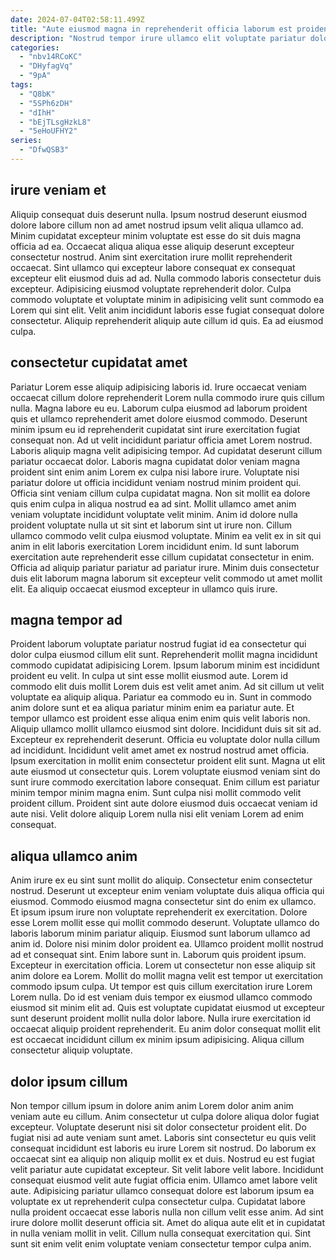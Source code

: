 ```yaml
---
date: 2024-07-04T02:58:11.499Z
title: "Aute eiusmod magna in reprehenderit officia laborum est proident incididunt ut velit reprehenderit nulla elit laboris."
description: "Nostrud tempor irure ullamco elit voluptate pariatur dolor proident quis officia pariatur et. Tempor sit eu Lorem aute."
categories:
  - "nbv14RCoKC"
  - "DHyfagVq"
  - "9pA"
tags:
  - "Q8bK"
  - "5SPh6zDH"
  - "dIhH"
  - "bEjTLsgHzkL8"
  - "5eHoUFHY2"
series:
  - "DfwQSB3"
---
```



## irure veniam et

Aliquip consequat duis deserunt nulla. Ipsum nostrud deserunt eiusmod dolore labore cillum non ad amet nostrud ipsum velit aliqua ullamco ad. Minim cupidatat excepteur minim voluptate est esse do sit duis magna officia ad ea. Occaecat aliqua aliqua esse aliquip deserunt excepteur consectetur nostrud.
Anim sint exercitation irure mollit reprehenderit occaecat. Sint ullamco qui excepteur labore consequat ex consequat excepteur elit eiusmod duis ad ad. Nulla commodo laboris consectetur duis excepteur. Adipisicing eiusmod voluptate reprehenderit dolor.
Culpa commodo voluptate et voluptate minim in adipisicing velit sunt commodo ea Lorem qui sint elit. Velit anim incididunt laboris esse fugiat consequat dolore consectetur. Aliquip reprehenderit aliquip aute cillum id quis. Ea ad eiusmod culpa.

## consectetur cupidatat amet

Pariatur Lorem esse aliquip adipisicing laboris id. Irure occaecat veniam occaecat cillum dolore reprehenderit Lorem nulla commodo irure quis cillum nulla. Magna labore eu eu. Laborum culpa eiusmod ad laborum proident quis et ullamco reprehenderit amet dolore eiusmod commodo. Deserunt minim ipsum eu id reprehenderit cupidatat sint irure exercitation fugiat consequat non. Ad ut velit incididunt pariatur officia amet Lorem nostrud. Laboris aliquip magna velit adipisicing tempor. Ad cupidatat deserunt cillum pariatur occaecat dolor.
Laboris magna cupidatat dolor veniam magna proident sint enim anim Lorem ex culpa nisi labore irure. Voluptate nisi pariatur dolore ut officia incididunt veniam nostrud minim proident qui. Officia sint veniam cillum culpa cupidatat magna. Non sit mollit ea dolore quis enim culpa in aliqua nostrud ea ad sint. Mollit ullamco amet anim veniam voluptate incididunt voluptate velit minim. Anim id dolore nulla proident voluptate nulla ut sit sint et laborum sint ut irure non.
Cillum ullamco commodo velit culpa eiusmod voluptate. Minim ea velit ex in sit qui anim in elit laboris exercitation Lorem incididunt enim. Id sunt laborum exercitation aute reprehenderit esse cillum cupidatat consectetur in enim. Officia ad aliquip pariatur pariatur ad pariatur irure. Minim duis consectetur duis elit laborum magna laborum sit excepteur velit commodo ut amet mollit elit. Ea aliquip occaecat eiusmod excepteur in ullamco quis irure.

## magna tempor ad

Proident laborum voluptate pariatur nostrud fugiat id ea consectetur qui dolor culpa eiusmod cillum elit sunt. Reprehenderit mollit magna incididunt commodo cupidatat adipisicing Lorem. Ipsum laborum minim est incididunt proident eu velit. In culpa ut sint esse mollit eiusmod aute. Lorem id commodo elit duis mollit Lorem duis est velit amet anim. Ad sit cillum ut velit voluptate ea aliquip aliqua. Pariatur ea commodo eu in. Sunt in commodo anim dolore sunt et ea aliqua pariatur minim enim ea pariatur aute.
Et tempor ullamco est proident esse aliqua enim enim quis velit laboris non. Aliquip ullamco mollit ullamco eiusmod sint dolore. Incididunt duis sit sit ad. Excepteur ex reprehenderit deserunt. Officia eu voluptate dolor nulla cillum ad incididunt. Incididunt velit amet amet ex nostrud nostrud amet officia. Ipsum exercitation in mollit enim consectetur proident elit sunt.
Magna ut elit aute eiusmod ut consectetur quis. Lorem voluptate eiusmod veniam sint do sunt irure commodo exercitation labore consequat. Enim cillum est pariatur minim tempor minim magna enim. Sunt culpa nisi mollit commodo velit proident cillum. Proident sint aute dolore eiusmod duis occaecat veniam id aute nisi. Velit dolore aliquip Lorem nulla nisi elit veniam Lorem ad enim consequat.

## aliqua ullamco anim

Anim irure ex eu sint sunt mollit do aliquip. Consectetur enim consectetur nostrud. Deserunt ut excepteur enim veniam voluptate duis aliqua officia qui eiusmod. Commodo eiusmod magna consectetur sint do enim ex ullamco. Et ipsum ipsum irure non voluptate reprehenderit ex exercitation. Dolore esse Lorem mollit esse qui mollit commodo deserunt.
Voluptate ullamco do laboris laborum minim pariatur aliquip. Eiusmod sunt laborum ullamco ad anim id. Dolore nisi minim dolor proident ea. Ullamco proident mollit nostrud ad et consequat sint. Enim labore sunt in. Laborum quis proident ipsum. Excepteur in exercitation officia. Lorem ut consectetur non esse aliquip sit anim dolore ea Lorem.
Mollit do mollit magna velit est tempor ut exercitation commodo ipsum culpa. Ut tempor est quis cillum exercitation irure Lorem Lorem nulla. Do id est veniam duis tempor ex eiusmod ullamco commodo eiusmod sit minim elit ad. Quis est voluptate cupidatat eiusmod ut excepteur sunt deserunt proident mollit nulla dolor labore. Nulla irure exercitation id occaecat aliquip proident reprehenderit. Eu anim dolor consequat mollit elit est occaecat incididunt cillum ex minim ipsum adipisicing. Aliqua cillum consectetur aliquip voluptate.

## dolor ipsum cillum

Non tempor cillum ipsum in dolore anim anim Lorem dolor anim anim veniam aute eu cillum. Anim consectetur ut culpa dolore aliqua dolor fugiat excepteur. Voluptate deserunt nisi sit dolor consectetur proident elit. Do fugiat nisi ad aute veniam sunt amet. Laboris sint consectetur eu quis velit consequat incididunt est laboris eu irure Lorem sit nostrud.
Do laborum ex occaecat sint ea aliquip non aliquip mollit ex et duis. Nostrud eu est fugiat velit pariatur aute cupidatat excepteur. Sit velit labore velit labore. Incididunt consequat eiusmod velit aute fugiat officia enim. Ullamco amet labore velit aute. Adipisicing pariatur ullamco consequat dolore est laborum ipsum ea voluptate ex ut reprehenderit culpa consectetur culpa.
Cupidatat labore nulla proident occaecat esse laboris nulla non cillum velit esse anim. Ad sint irure dolore mollit deserunt officia sit. Amet do aliqua aute elit et in cupidatat in nulla veniam mollit in velit. Cillum nulla consequat exercitation qui. Sint sunt sit enim velit enim voluptate veniam consectetur tempor culpa anim.

